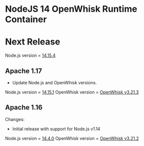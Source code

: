 <!--
#
# Licensed to the Apache Software Foundation (ASF) under one or more
# contributor license agreements.  See the NOTICE file distributed with
# this work for additional information regarding copyright ownership.
# The ASF licenses this file to You under the Apache License, Version 2.0
# (the "License"); you may not use this file except in compliance with
# the License.  You may obtain a copy of the License at
#
#     http://www.apache.org/licenses/LICENSE-2.0
#
# Unless required by applicable law or agreed to in writing, software
# distributed under the License is distributed on an "AS IS" BASIS,
# WITHOUT WARRANTIES OR CONDITIONS OF ANY KIND, either express or implied.
# See the License for the specific language governing permissions and
# limitations under the License.
#
-->

# NodeJS 14 OpenWhisk Runtime Container

# Next Release
Node.js version = [14.15.4](https://nodejs.org/en/blog/release/v14.15.4/)

## Apache 1.17
  - Update Node.js and OpenWhisk versions.

Node.js version = [14.15.1](https://nodejs.org/en/blog/release/v14.15.1/)
OpenWhisk version = [OpenWhisk v3.21.3](https://www.npmjs.com/package/openwhisk)

## Apache 1.16
Changes:
  - Initial release with support for Node.js v1.14

Node.js version = [14.4.0](https://nodejs.org/en/blog/release/v14.4.0/)
OpenWhisk version = [OpenWhisk v3.21.2](https://www.npmjs.com/package/openwhisk)
